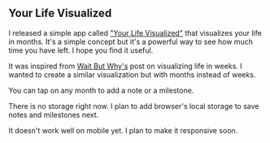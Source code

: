 ## Your Life Visualized

I released a simple app called ["Your Life Visualized"](https://saikatkumardey.com/your-life) that visualizes your life in months. It's a simple concept but it's a powerful way to see how much time you have left. I hope you find it useful.

It was inspired from [Wait But Why's](https://waitbutwhy.com/2014/05/life-weeks.html) post on visualizing life in weeks. I wanted to create a similar visualization but with months instead of weeks.

You can tap on any month to add a note or a milestone.

There is no storage right now. I plan to add browser's local storage to save notes and milestones next.

It doesn't work well on mobile yet. I plan to make it responsive soon.